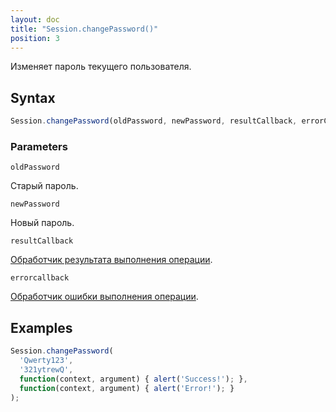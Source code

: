 ```yaml
---
layout: doc
title: "Session.changePassword()"
position: 3
---
```


Изменяет пароль текущего пользователя.

## Syntax

```js
Session.changePassword(oldPassword, newPassword, resultCallback, errorCallback)
```

### Parameters

`oldPassword`

Старый пароль.

`newPassword`

Новый пароль.

`resultCallback`

[Обработчик результата выполнения операции](../ResultCallback).

`errorcallback`

[Обработчик ошибки выполнения операции](../ErrorCallback).

## Examples

```js
Session.changePassword(
  'Qwerty123',
  '321ytrewQ',
  function(context, argument) { alert('Success!'); },
  function(context, argument) { alert('Error!'); }
);
```
